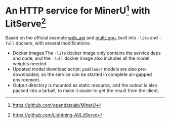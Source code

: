 # An HTTP service for MinerU[^mineru] with LitServe[^litserve]

Based on the official example [web_api](https://github.com/opendatalab/MinerU/tree/ecdd162f11f92de585cd3d921d852df895d40ca6/projects/web_api) and [multi_gpu](https://github.com/opendatalab/MinerU/tree/ecdd162f11f92de585cd3d921d852df895d40ca6/projects/multi_gpu), built into `-lite` and `-full` dockers, with several modifications:

- Docker images:The `-lite` docker image only contains the service deps and code, and the `-full` docker image also includes all the model weights needed.
- Updated model download script: `paddleocr` models are also pre-downloaded, so the service can be started in complete air-gapped environment.
- Output directory is mounted as static resource, and the outout is also packed into a tarball, to make it easier to get the result from the client.

[^mineru]: https://github.com/opendatalab/MinerU
[^litserve]: https://github.com/Lightning-AI/LitServe
